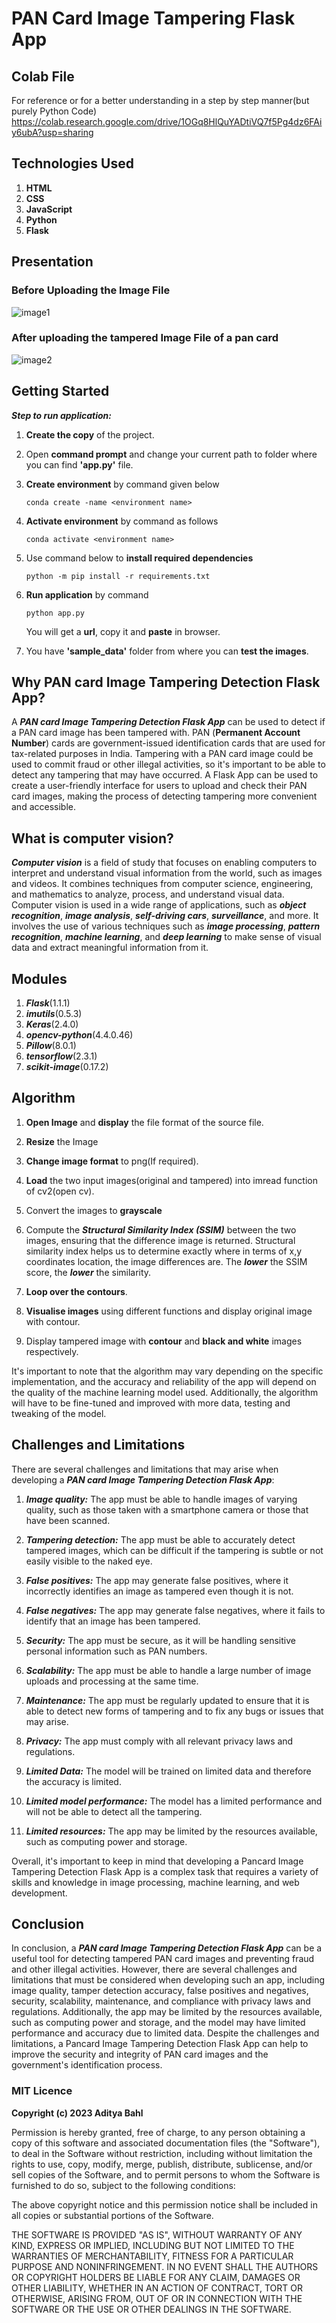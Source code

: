 # PAN Card Image Tampering Flask App

## Colab File

For reference or for a better understanding in a step by step manner(but purely Python Code)
https://colab.research.google.com/drive/1OGq8HlQuYADtiVQ7f5Pg4dz6FAiy6ubA?usp=sharing

## Technologies Used

1. **HTML**
2. **CSS**
3. **JavaScript**
4. **Python**
5. **Flask**

## Presentation

### Before Uploading the Image File

![image1](https://user-images.githubusercontent.com/90335449/213002624-8a2c29a2-3a85-4dd6-96ba-e5438c4885e0.png)

### After uploading the tampered Image File of a pan card

![image2](https://user-images.githubusercontent.com/90335449/213002650-f02177f9-7c09-43a3-a840-b4f0e83386f1.png)

## Getting Started

**_Step to run application:_**

1. **Create the copy** of the project.
2. Open **command prompt** and change your current path to folder where you can find **'app.py'** file.
3. **Create environment** by command given below

   ```
   conda create -name <environment name>
   ```

4. **Activate environment** by command as follows
   ```
   conda activate <environment name>
   ```
5. Use command below to **install required dependencies**
   ```
   python -m pip install -r requirements.txt
   ```
6. **Run application** by command
   ```
   python app.py
   ```
   You will get a **url**, copy it and **paste** in browser.
7. You have **'sample_data'** folder from where you can **test the images**.

## Why PAN card Image Tampering Detection Flask App?

A **_PAN card Image Tampering Detection Flask App_** can be used to detect if a PAN card image has been tampered with. PAN (**Permanent Account Number**) cards are government-issued identification cards that are used for tax-related purposes in India. Tampering with a PAN card image could be used to commit fraud or other illegal activities, so it's important to be able to detect any tampering that may have occurred. A Flask App can be used to create a user-friendly interface for users to upload and check their PAN card images, making the process of detecting tampering more convenient and accessible.

## What is computer vision?

**_Computer vision_** is a field of study that focuses on enabling computers to interpret and understand visual information from the world, such as images and videos. It combines techniques from computer science, engineering, and mathematics to analyze, process, and understand visual data. Computer vision is used in a wide range of applications, such as **_object recognition_**, **_image analysis_**, **_self-driving cars_**, **_surveillance_**, and more. It involves the use of various techniques such as **_image processing_**, **_pattern recognition_**, **_machine learning_**, and **_deep learning_** to make sense of visual data and extract meaningful information from it.

## Modules

1. **_Flask_**(1.1.1)
2. **_imutils_**(0.5.3)
3. **_Keras_**(2.4.0)
4. **_opencv-python_**(4.4.0.46)
5. **_Pillow_**(8.0.1)
6. **_tensorflow_**(2.3.1)
7. **_scikit-image_**(0.17.2)

## Algorithm

1. **Open Image** and **display** the file format of the source file.

2. **Resize** the Image

3. **Change image format** to png(If required).

4. **Load** the two input images(original and tampered) into imread function of cv2(open cv).

5. Convert the images to **grayscale**

6. Compute the **_Structural Similarity Index (SSIM)_** between the two images, ensuring that the difference image is returned. Structural similarity index helps us to determine exactly where in terms of x,y coordinates location, the image differences are. The **_lower_** the SSIM score, the **_lower_** the similarity.

7. **Loop over the contours**.

8. **Visualise images** using different functions and display original image with contour.

9. Display tampered image with **contour** and **black and white** images respectively.

It's important to note that the algorithm may vary depending on the specific implementation, and the accuracy and reliability of the app will depend on the quality of the machine learning model used. Additionally, the algorithm will have to be fine-tuned and improved with more data, testing and tweaking of the model.

## Challenges and Limitations

There are several challenges and limitations that may arise when developing a **_PAN card Image Tampering Detection Flask App_**:

1. **_Image quality:_** The app must be able to handle images of varying quality, such as those taken with a smartphone camera or those that have been scanned.

2. **_Tampering detection:_** The app must be able to accurately detect tampered images, which can be difficult if the tampering is subtle or not easily visible to the naked eye.

3. **_False positives:_** The app may generate false positives, where it incorrectly identifies an image as tampered even though it is not.

4. **_False negatives:_** The app may generate false negatives, where it fails to identify that an image has been tampered.

5. **_Security:_** The app must be secure, as it will be handling sensitive personal information such as PAN numbers.

6. **_Scalability:_** The app must be able to handle a large number of image uploads and processing at the same time.

7. **_Maintenance:_** The app must be regularly updated to ensure that it is able to detect new forms of tampering and to fix any bugs or issues that may arise.

8. **_Privacy:_** The app must comply with all relevant privacy laws and regulations.

9. **_Limited Data:_** The model will be trained on limited data and therefore the accuracy is limited.

10. **_Limited model performance:_** The model has a limited performance and will not be able to detect all the tampering.

11. **_Limited resources:_** The app may be limited by the resources available, such as computing power and storage.

Overall, it's important to keep in mind that developing a Pancard Image Tampering Detection Flask App is a complex task that requires a variety of skills and knowledge in image processing, machine learning, and web development.

## Conclusion

In conclusion, a **_PAN card Image Tampering Detection Flask App_** can be a useful tool for detecting tampered PAN card images and preventing fraud and other illegal activities. However, there are several challenges and limitations that must be considered when developing such an app, including image quality, tamper detection accuracy, false positives and negatives, security, scalability, maintenance, and compliance with privacy laws and regulations. Additionally, the app may be limited by the resources available, such as computing power and storage, and the model may have limited performance and accuracy due to limited data. Despite the challenges and limitations, a Pancard Image Tampering Detection Flask App can help to improve the security and integrity of PAN card images and the government's identification process.

### MIT Licence

**Copyright (c) 2023 Aditya Bahl**

Permission is hereby granted, free of charge, to any person obtaining a copy of this software and associated documentation files (the "Software"), to deal in the Software without restriction, including without limitation the rights to use, copy, modify, merge, publish, distribute, sublicense, and/or sell copies of the Software, and to permit persons to whom the Software is furnished to do so, subject to the following conditions:

The above copyright notice and this permission notice shall be included in all copies or substantial portions of the Software.

THE SOFTWARE IS PROVIDED "AS IS", WITHOUT WARRANTY OF ANY KIND, EXPRESS OR IMPLIED, INCLUDING BUT NOT LIMITED TO THE WARRANTIES OF MERCHANTABILITY, FITNESS FOR A PARTICULAR PURPOSE AND NONINFRINGEMENT. IN NO EVENT SHALL THE AUTHORS OR COPYRIGHT HOLDERS BE LIABLE FOR ANY CLAIM, DAMAGES OR OTHER LIABILITY, WHETHER IN AN ACTION OF CONTRACT, TORT OR OTHERWISE, ARISING FROM, OUT OF OR IN CONNECTION WITH THE SOFTWARE OR THE USE OR OTHER DEALINGS IN THE SOFTWARE.
